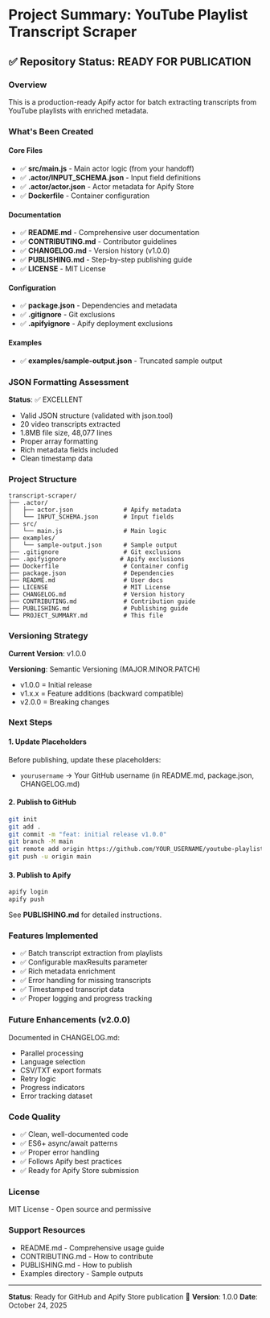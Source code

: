 # Project Summary: YouTube Playlist Transcript Scraper

## ✅ Repository Status: READY FOR PUBLICATION

### Overview
This is a production-ready Apify actor for batch extracting transcripts from YouTube playlists with enriched metadata.

### What's Been Created

#### Core Files
- ✅ **src/main.js** - Main actor logic (from your handoff)
- ✅ **.actor/INPUT_SCHEMA.json** - Input field definitions
- ✅ **.actor/actor.json** - Actor metadata for Apify Store
- ✅ **Dockerfile** - Container configuration

#### Documentation
- ✅ **README.md** - Comprehensive user documentation
- ✅ **CONTRIBUTING.md** - Contributor guidelines
- ✅ **CHANGELOG.md** - Version history (v1.0.0)
- ✅ **PUBLISHING.md** - Step-by-step publishing guide
- ✅ **LICENSE** - MIT License

#### Configuration
- ✅ **package.json** - Dependencies and metadata
- ✅ **.gitignore** - Git exclusions
- ✅ **.apifyignore** - Apify deployment exclusions

#### Examples
- ✅ **examples/sample-output.json** - Truncated sample output

### JSON Formatting Assessment

**Status**: ✅ EXCELLENT

- Valid JSON structure (validated with json.tool)
- 20 video transcripts extracted
- 1.8MB file size, 48,077 lines
- Proper array formatting
- Rich metadata fields included
- Clean timestamp data

### Project Structure

```
transcript-scraper/
├── .actor/
│   ├── actor.json              # Apify metadata
│   └── INPUT_SCHEMA.json       # Input fields
├── src/
│   └── main.js                 # Main logic
├── examples/
│   └── sample-output.json      # Sample output
├── .gitignore                  # Git exclusions
├── .apifyignore               # Apify exclusions
├── Dockerfile                  # Container config
├── package.json                # Dependencies
├── README.md                   # User docs
├── LICENSE                     # MIT License
├── CHANGELOG.md                # Version history
├── CONTRIBUTING.md             # Contribution guide
├── PUBLISHING.md               # Publishing guide
└── PROJECT_SUMMARY.md          # This file
```

### Versioning Strategy

**Current Version**: v1.0.0

**Versioning**: Semantic Versioning (MAJOR.MINOR.PATCH)
- v1.0.0 = Initial release
- v1.x.x = Feature additions (backward compatible)
- v2.0.0 = Breaking changes

### Next Steps

#### 1. Update Placeholders
Before publishing, update these placeholders:
- `yourusername` → Your GitHub username (in README.md, package.json, CHANGELOG.md)

#### 2. Publish to GitHub
```bash
git init
git add .
git commit -m "feat: initial release v1.0.0"
git branch -M main
git remote add origin https://github.com/YOUR_USERNAME/youtube-playlist-transcript-scraper.git
git push -u origin main
```

#### 3. Publish to Apify
```bash
apify login
apify push
```

See **PUBLISHING.md** for detailed instructions.

### Features Implemented

- ✅ Batch transcript extraction from playlists
- ✅ Configurable maxResults parameter
- ✅ Rich metadata enrichment
- ✅ Error handling for missing transcripts
- ✅ Timestamped transcript data
- ✅ Proper logging and progress tracking

### Future Enhancements (v2.0.0)

Documented in CHANGELOG.md:
- Parallel processing
- Language selection
- CSV/TXT export formats
- Retry logic
- Progress indicators
- Error tracking dataset

### Code Quality

- ✅ Clean, well-documented code
- ✅ ES6+ async/await patterns
- ✅ Proper error handling
- ✅ Follows Apify best practices
- ✅ Ready for Apify Store submission

### License

MIT License - Open source and permissive

### Support Resources

- README.md - Comprehensive usage guide
- CONTRIBUTING.md - How to contribute
- PUBLISHING.md - How to publish
- Examples directory - Sample outputs

---

**Status**: Ready for GitHub and Apify Store publication 🚀
**Version**: 1.0.0
**Date**: October 24, 2025

